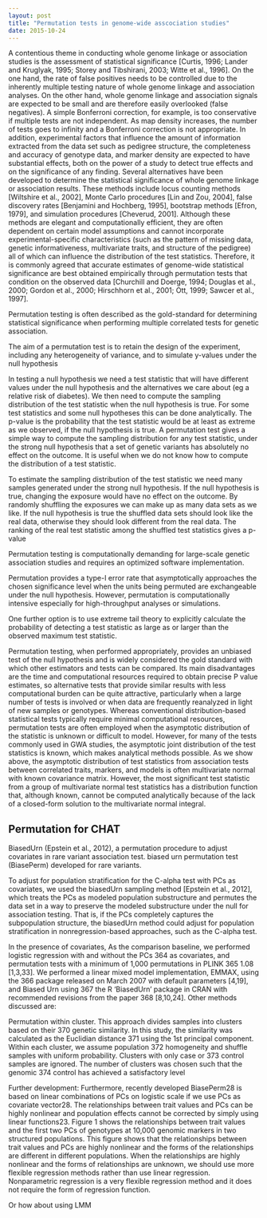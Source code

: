 ```yaml
---
layout: post
title: "Permutation tests in genome-wide asscociation studies"
date: 2015-10-24
---
```

A contentious theme in conducting whole genome
linkage or association studies is the assessment of statistical
significance [Curtis, 1996; Lander and Kruglyak, 1995;
Storey and Tibshirani, 2003; Witte et al., 1996]. On the one
hand, the rate of false positives needs to be controlled due
to the inherently multiple testing nature of whole genome
linkage and association analyses. On the other hand, whole
genome linkage and association signals are expected to be
small and are therefore easily overlooked (false negatives).
A simple Bonferroni correction, for example, is too
conservative if multiple tests are not independent. As
map density increases, the number of tests goes to infinity
and a Bonferroni correction is not appropriate. In addition,
experimental factors that influence the amount of information
extracted from the data set such as pedigree structure,
the completeness and accuracy of genotype data, and
marker density are expected to have substantial effects,
both on the power of a study to detect true effects and on
the significance of any finding. Several alternatives have
been developed to determine the statistical significance of
whole genome linkage or association results. These methods
include locus counting methods [Wiltshire et al., 2002],
Monte Carlo procedures [Lin and Zou, 2004], false
discovery rates [Benjamini and Hochberg, 1995], bootstrap
methods [Efron, 1979], and simulation procedures
[Cheverud, 2001]. Although these methods are elegant
and computationally efficient, they are often dependent on
certain model assumptions and cannot incorporate experimental-specific
characteristics (such as the pattern of
missing data, genetic informativeness, multivariate traits,
and structure of the pedigree) all of which can influence the
distribution of the test statistics. Therefore, it is commonly
agreed that accurate estimates of genome-wide statistical
significance are best obtained empirically through permutation
tests that condition on the observed data [Churchill and Doerge, 1994; Douglas et al., 2000; Gordon et al., 2000;
Hirschhorn et al., 2001; Ott, 1999; Sawcer et al., 1997].

Permutation testing is often described as the gold-standard for determining statistical significance when performing multiple correlated tests for genetic association.  

The aim of a permutation test is to retain the
design of the experiment, including any heterogeneity of
variance, and to simulate y-values under the null hypothesis

In testing a null hypothesis we need a test statistic that will have different values under the null hypothesis and the alternatives we care about (eg a relative risk of diabetes). We then need to compute the sampling distribution of the test statistic when the null hypothesis is true. For some test statistics and some null hypotheses this can be done analytically. The p-value is the probability that the test statistic would be at least as extreme as we observed, if the null hypothesis is true. A permutation test gives a simple way to compute the sampling distribution for any test statistic, under the strong null hypothesis that a set of genetic variants has absolutely no effect on the outcome. It is useful when we do not know how to compute the distribution of a test statistic.

To estimate the sampling distribution of the test statistic we need many samples generated under the strong null hypothesis. If the null hypothesis is true, changing the exposure would have no effect on the outcome. By randomly shuffling the exposures we can make up as many data sets as we like. If the null hypothesis is true the shuffled data sets should look like the real data, otherwise they should look different from the real data. The ranking of the real test statistic among the shuffled test statistics gives a p-value

Permutation testing is computationally demanding for
large-scale genetic association studies and requires an
optimized software implementation.

Permutation provides a type-I error rate that asymptotically approaches the chosen significance level when the units being permuted are exchangeable under the null hypothesis. However, permutation is computationally intensive especially for high-throughput analyses or simulations.

One further option is to use extreme tail theory to explicitly calculate the probability of detecting a test statistic as large as or larger than the observed maximum test statistic.

Permutation testing, when performed appropriately, provides
an unbiased test of the null hypothesis and is widely
considered the gold standard with which other estimators
and tests can be compared. Its main disadvantages are the
time and computational resources required to obtain precise
P value estimates, so alternative tests that provide
similar results with less computational burden can be
quite attractive, particularly when a large number of tests
is involved or when data are frequently reanalyzed in light
of new samples or genotypes.
Whereas conventional distribution-based statistical tests
typically require minimal computational resources, permutation
tests are often employed when the asymptotic distribution
of the statistic is unknown or difficult to model.
However, for many of the tests commonly used in GWA
studies, the asymptotic joint distribution of the test statistics
is known, which makes analytical methods possible.
As we show above, the asymptotic distribution of test
statistics from association tests between correlated traits,
markers, and models is often multivariate normal with
known covariance matrix. However, the most significant
test statistic from a group of multivariate normal test statistics
has a distribution function that, although known,
cannot be computed analytically because of the lack of a
closed-form solution to the multivariate normal integral.

<h2>Permutation for CHAT</h2>
BiasedUrn (Epstein et al., 2012), a permutation procedure to adjust covariates in rare variant association test.
biased urn permutation test (BiasePerm) developed for rare variants. 

To adjust for population stratification for the C-alpha test with PCs as covariates, we used the biasedUrn sampling method [Epstein et al., 2012], which treats the PCs as modeled population substructure and permutes the data set in a way to preserve the modeled substructure under the null for association testing. That is, if the PCs completely captures the subpopulation structure, the biasedUrn method could adjust for population stratification in nonregression-based approaches, such as the C-alpha test.

In the presence of covariates,
As the comparison baseline, we performed logistic regression with and without the PCs
364 as covariates, and permutation tests with a minimum of 1,000 permutations in PLINK
365 1.08 [1,3,33]. We performed a linear mixed model implementation, EMMAX, using the
366 package released on March 2007 with default parameters [4,19], and Biased Urn using
367 the R ‘BiasedUrn’ package in CRAN with recommended revisions from the paper
368 [8,10,24]. Other methods discussed are:

Permutation within cluster. This approach divides samples into clusters based on their
370 genetic similarity. In this study, the similarity was calculated as the Euclidian distance
371 using the 1st principal component. Within each cluster, we assume population
372 homogeneity and shuffle samples with uniform probability. Clusters with only case or
373 control samples are ignored. The number of clusters was chosen such that the genomic
374 control has achieved a satisfactory level

Further development:
Furthermore, recently developed BiasePerm28 is based on linear combinations of PCs on logistic scale if we use PCs as covariate vector28. The relationships between trait values and PCs can be highly nonlinear and population effects cannot be corrected by simply using linear functions23. Figure 1 shows the relationships between trait values and the first two PCs of genotypes at 10,000 genomic markers in two structured populations. This figure shows that the relationships between trait values and PCs are highly nonlinear and the forms of the relationships are different in different populations. When the relationships are highly nonlinear and the forms of relationships are unknown, we should use more flexible regression methods rather than use linear regression. Nonparametric regression is a very flexible regression method and it does not require the form of regression function.

Or how about using LMM
